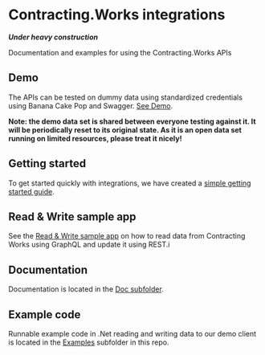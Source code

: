 # Contracting.Works integrations

***Under heavy construction***

Documentation and examples for using the Contracting.Works APIs

## Demo

The APIs can be tested on dummy data using standardized credentials using Banana Cake Pop and Swagger. [See Demo](Demo.md).

**Note: the demo data set is shared between everyone testing against it. It will be periodically reset to its original state. As it is an open data set running on limited resources, please treat it nicely!**

## Getting started

To get started quickly with integrations, we have created a [simple getting started guide](Getting%20started.md).

## Read & Write sample app

See the [Read & Write sample app](Examples/ReadAndWrite/) on how to read data from Contracting Works using GraphQL and update it using REST.i

## Documentation

Documentation is located in the [Doc subfolder](Doc).

## Example code

Runnable example code in .Net reading and writing data to our demo client is located in the [Examples](Examples) subfolder in this repo.



